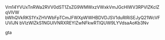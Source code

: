 Vm14YVUxTnRWa2RVV0dST1ZsZG9WMWxzVWxkVmJGcHlWV3RPVlZKclZqVlVW
bWhQVkRKS1YxZHVWbFpTCmJFWXpWWHBDVDJSV1duRlRiSEJyQ21WcVFUVlJN
bVIzWlZkS1NGUlVNRXREYlZwNFkwRTlQUW9LYVdsaAoKb3Nv

gta
